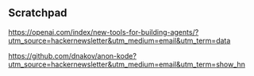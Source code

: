 ## Scratchpad

https://openai.com/index/new-tools-for-building-agents/?utm_source=hackernewsletter&utm_medium=email&utm_term=data

https://github.com/dnakov/anon-kode?utm_source=hackernewsletter&utm_medium=email&utm_term=show_hn